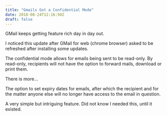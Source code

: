 ```yaml
---
title: "Gmails Got a Confidential Mode"
date: 2018-08-24T12:16:50Z
draft: false
---
```

GMail keeps getting feature rich day in day out.

I noticed this update after GMail for web (chrome browser) asked to be refreshed after installing some updates.

The confidential mode allows for emails being sent to be read-only.  By read-only, recipients will not have the option to forward mails, download or print them.

There is more...

The option to set expiry dates for emails, after which the recipient and for the matter anyone else will no longer have access to the email in question.

A very simple but intriguing feature. Did not know I needed this, until it existed.